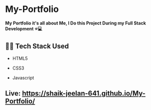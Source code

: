 
# My-Portfolio

**My Portfolio it's all about Me, I Do this Project During my Full Stack Development ⭐💻**

## 👩‍💻 Tech Stack Used

- HTML5

- CSS3
  
- Javascript

## <p>Live: <a style=" text-decoration:none;" href="https://shaik-jeelan-641.github.io/My-Portfolio/"> https://shaik-jeelan-641.github.io/My-Portfolio/</a></p>






